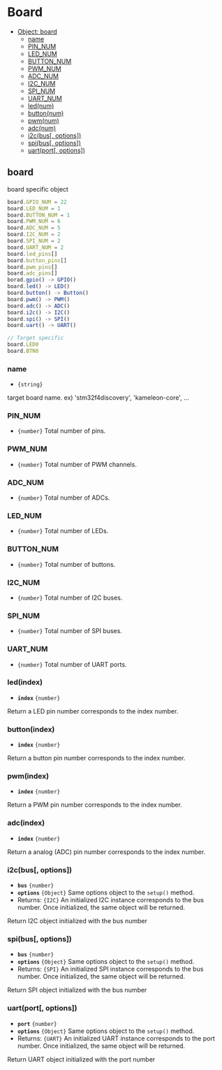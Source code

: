 Board
=====

* [Object: board]()
  * [name]()
  * [PIN_NUM]()
  * [LED_NUM]()
  * [BUTTON_NUM]()
  * [PWM_NUM]()
  * [ADC_NUM]()
  * [I2C_NUM]()
  * [SPI_NUM]()
  * [UART_NUM]()
  * [led(num)]()
  * [button(num)]()
  * [pwm(num)]()
  * [adc(num)]()
  * [i2c(bus[, options])]()
  * [spi(bus[, options])]()
  * [uart(port[, options])]()

##  board

board specific object

```js
board.GPIO_NUM = 22
board.LED_NUM = 1
board.BUTTON_NUM = 1
board.PWM_NUM = 6
board.ADC_NUM = 5
board.I2C_NUM = 2
board.SPI_NUM = 2
board.UART_NUM = 2
board.led_pins[]
board.button_pins[]
board.pwm_pins[]
board.adc_pins[]
borad.gpio() -> GPIO()
board.led() -> LED()
board.button() -> Button()
board.pwm() -> PWM()
board.adc() -> ADC()
board.i2c() -> I2C()
board.spi() -> SPI()
board.uart() -> UART()

// Target specific
board.LED0
board.BTN0
```

### name

* `{string}`

target board name. ex) 'stm32f4discovery', 'kameleon-core', ...


### PIN_NUM

* `{number}` Total number of pins.

### PWM_NUM

* `{number}` Total number of PWM channels.

### ADC_NUM

* `{number}` Total number of ADCs.

### LED_NUM

* `{number}` Total number of LEDs.

### BUTTON_NUM

* `{number}` Total number of buttons.

### I2C_NUM

* `{number}` Total number of I2C buses.

### SPI_NUM

* `{number}` Total number of SPI buses.

### UART_NUM

* `{number}` Total number of UART ports.

### led(index)

* __`index`__ `{number}`

Return a LED pin number corresponds to the index number.

### button(index)

* __`index`__ `{number}`

Return a button pin number corresponds to the index number.

### pwm(index)

* __`index`__ `{number}`

Return a PWM pin number corresponds to the index number.

### adc(index)

* __`index`__ `{number}`

Return a analog (ADC) pin number corresponds to the index number.

### i2c(bus[, options])

* __`bus`__ `{number}`
* __`options`__ `{Object}` Same options object to the `setup()` method.
* Returns: `{I2C}` An initialized I2C instance corresponds to the bus number. Once initialized, the same object will be returned.

Return I2C object initialized with the bus number


### spi(bus[, options])

* __`bus`__ `{number}`
* __`options`__ `{Object}` Same options object to the `setup()` method.
* Returns: `{SPI}` An initialized SPI instance corresponds to the bus number. Once initialized, the same object will be returned.

Return SPI object initialized with the bus number


### uart(port[, options])

* __`port`__ `{number}`
* __`options`__ `{Object}` Same options object to the `setup()` method.
* Returns: `{UART}` An initialized UART instance corresponds to the port number. Once initialized, the same object will be returned.

Return UART object initialized with the port number
